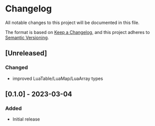 # Changelog

All notable changes to this project will be documented in this file.

The format is based on [Keep a Changelog](https://keepachangelog.com/en/1.0.0/),
and this project adheres to [Semantic Versioning](https://semver.org/spec/v2.0.0.html).


## [Unreleased]

### Changed
- improved LuaTable/LuaMap/LuaArray types


## [0.1.0] - 2023-03-04

### Added
- Initial release
